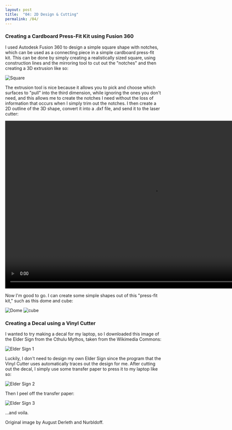 ```yaml
---
layout: post
title:  "04: 2D Design & Cutting"
permalink: /04/
---
```


### Creating a Cardboard Press-Fit Kit using Fusion 360

I used Autodesk Fusion 360 to design a simple square shape with notches, which can be used as a connecting piece in a simple cardboard press-fit kit. This can be done by simply creating a realistically sized square, using construction lines and the mirroring tool to cut out the \"notches\" and then creating a 3D extrusion like so:

<img src="square.png" alt="Square">

The extrusion tool is nice because it allows you to pick and choose which surfaces to \"pull\" into the third dimension, while ignoring the ones you don't need, and this allows me to create the notches I need without the loss of information that occurs when I simply trim out the notches. I then create a 2D outline of the 3D shape, convert it into a .dxf file, and send it to the laser cutter:

<video width="955" height="541" controls>
	<source src="laser.mp4" type="video/mp4">
</video>

Now I'm good to go. I can create some simple shapes out of this \"press-fit kit,\" such as this dome and cube:

<img src="dome.png" alt="Dome">
<img src="cube.png" alt="cube">

### Creating a Decal using a Vinyl Cutter

I wanted to try making a decal for my laptop, so I downloaded this image of the Elder Sign from the Cthulu Mythos, taken from the Wikimedia Commons:

<img src="eldersign1.png" alt="Elder Sign 1">

Luckily, I don't need to design my own Elder Sign since the program that the Vinyl Cutter uses automatically traces out the design for me. After cutting out the decal, I simply use some transfer paper to press it to my laptop like so:

<img src="eldersign2.png" alt="Elder Sign 2">

Then I peel off the transfer paper:

<img src="eldersign3.png" alt="Elder Sign 3">

...and voila.

Original image by August Derleth and Nurbldoff.
